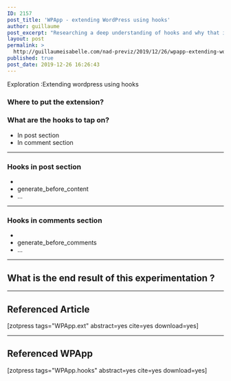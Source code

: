 ```yaml
---
ID: 2157
post_title: 'WPApp - extending WordPress using hooks'
author: guillaume
post_excerpt: "Researching a deep understanding of hooks and why that is practical when using a complex framework to create your own framework and apps."
layout: post
permalink: >
  http://guillaumeisabelle.com/nad-previz/2019/12/26/wpapp-extending-wordpress-using-hooks/
published: true
post_date: 2019-12-26 16:26:43
---
```

<!-- wp:paragraph -->

Exploration :Extending wordpress using hooks

<!-- /wp:paragraph -->

<!-- wp:heading {"level":3} -->

### Where to put the extension?

### What are the hooks to tap on?

<!-- /wp:heading -->

<!-- wp:list -->

*   In post section
*   In comment section

<!-- /wp:list -->

<!-- wp:separator -->

<hr class="wp-block-separator" />

<!-- /wp:separator -->

<!-- wp:heading {"level":3} -->

### Hooks in post section

<!-- /wp:heading -->

<!-- wp:list -->

*   
*   generate_before_content
*   ...

<!-- /wp:list -->

<!-- wp:separator -->

<hr class="wp-block-separator" />

<!-- /wp:separator -->

<!-- wp:heading {"level":3} -->

### Hooks in comments section

<!-- /wp:heading -->

<!-- wp:list -->

*   
*   generate_before_comments
*   ...

<!-- /wp:list -->

<!-- wp:separator -->

<hr class="wp-block-separator" />

<!-- /wp:separator -->

<!-- wp:heading -->

## What is the end result of this experimentation ?

<!-- /wp:heading -->

<!-- wp:separator -->

<hr class="wp-block-separator" />

<!-- /wp:separator -->

<!-- wp:heading -->

## Referenced Article

<!-- /wp:heading -->

<!-- wp:paragraph -->

[zotpress tags="WPApp.ext" abstract=yes cite=yes download=yes]

<!-- /wp:paragraph -->

<!-- wp:separator -->

<hr class="wp-block-separator" />

<!-- /wp:separator -->

<!-- wp:heading -->

## Referenced WPApp

<!-- /wp:heading -->

<!-- wp:paragraph -->

[zotpress tags="WPApp.hooks" abstract=yes cite=yes download=yes]

<!-- /wp:paragraph -->